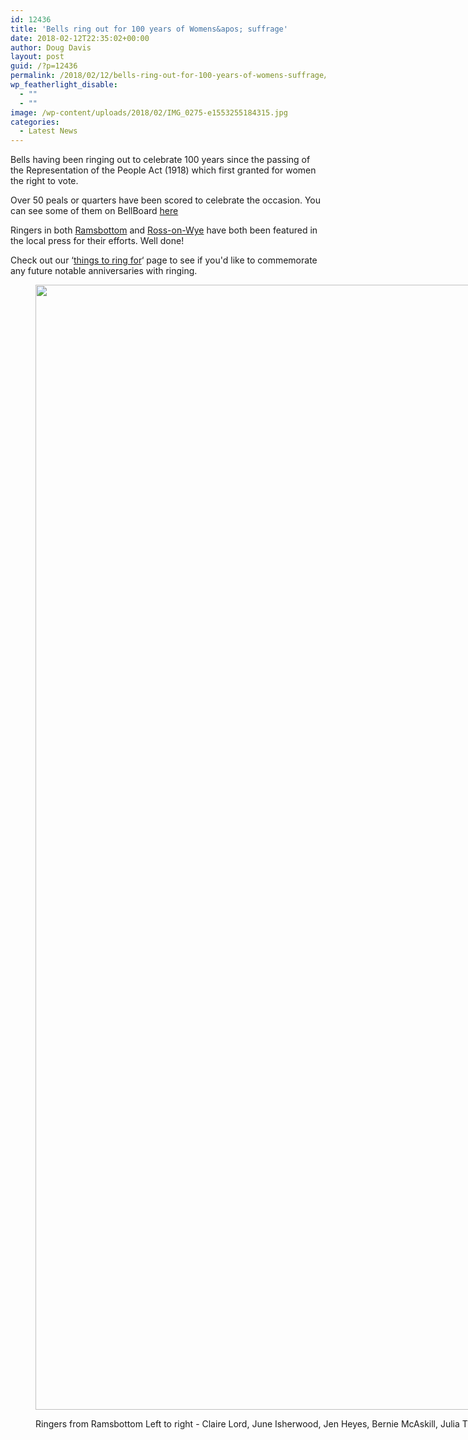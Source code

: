 ```yaml
---
id: 12436
title: 'Bells ring out for 100 years of Womens&apos; suffrage'
date: 2018-02-12T22:35:02+00:00
author: Doug Davis
layout: post
guid: /?p=12436
permalink: /2018/02/12/bells-ring-out-for-100-years-of-womens-suffrage/
wp_featherlight_disable:
  - ""
  - ""
image: /wp-content/uploads/2018/02/IMG_0275-e1553255184315.jpg
categories:
  - Latest News
---
```

Bells having been ringing out to celebrate 100 years since the passing of the Representation of the People Act (1918) which first granted for women the right to vote.

Over 50 peals or quarters have been scored to celebrate the occasion. You can see some of them on BellBoard [here](http://bb.ringingworld.co.uk/event.php?id=7720)

Ringers in both [Ramsbottom](http://www.burytimes.co.uk/news/15986848.Church_bell_ringers_mark_centenary_of_women_getting_the_vote/) and [Ross-on-Wye](http://www.rossgazette.com/article.cfm?id=110936&headline=Ross-on-Wye%20bell%20ringers%20honour%20suffragettes&sectionIs=news&searchyear=2018) have both been featured in the local press for their efforts. Well done!

Check out our &#8216;[things to ring for](/services/pr/things-to-ring-for/)&#8216; page to see if you&apos;d like to commemorate any future notable anniversaries with ringing.<figure id="attachment_12437" aria-describedby="caption-attachment-12437" style="width: 2390px" class="wp-caption aligncenter">

<img loading="lazy" class="wp-image-12437 size-full" src="https://cccbr.org.uk/wp-content/uploads/2018/02/IMG_0275.jpg" alt="" width="2400" height="1800" /> <figcaption id="caption-attachment-12437" class="wp-caption-text">Ringers from Ramsbottom Left to right - Claire Lord, June Isherwood, Jen Heyes, Bernie McAskill, Julia Thomas, Debbie Willsea and Jill Millward</figcaption></figure>
